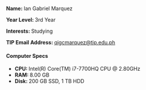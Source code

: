 
<b>Name: </b>Ian Gabriel Marquez

<b>Year Level: </b>3rd Year

<b>Interests: </b>Studying

<b>TIP Email Address: </b>qigcmarquez@tip.edu.ph
#### Computer Specs
* <b>CPU: </b>Intel(R) Core(TM) i7-7700HQ CPU @ 2.80GHz
* <b>RAM: </b>8.00 GB
* <b>Disk: </b>200 GB SSD, 1 TB HDD
